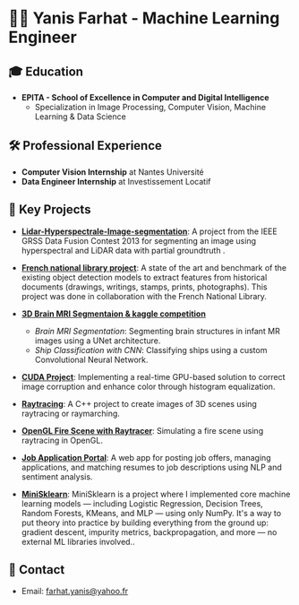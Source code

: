 👨‍💻 Yanis Farhat - Machine Learning Engineer
====================================================================

🎓 Education
------------

*   **EPITA - School of Excellence in Computer and Digital Intelligence**
    *   Specialization in Image Processing, Computer Vision, Machine Learning & Data Science

🛠️ Professional Experience
---------------------------
*   **Computer Vision Internship** at Nantes Université
*   **Data Engineer Internship** at Investissement Locatif

🚀 Key Projects
---------------

*   **[ Lidar-Hyperspectrale-Image-segmentation](https://github.com/Rickil/pixelClassifier_dataFusionContest)**: A project from the IEEE GRSS Data Fusion Contest 2013 for segmenting an image using hyperspectral and LiDAR data with partial groundtruth ​[](https://github.com/Rickil/pixelClassifier_dataFusionContest).
*   **[French national library project](https://github.com/Rickil/pfeeApp)**: A state of the art and benchmark of the existing object detection models to extract features from historical documents (drawings, writings, stamps, prints, photographs)​. This project was done in collaboration with the French National Library.
*   **[3D Brain MRI Segmentaion & kaggle competition](https://github.com/Rickil/keras_deep-learning)**
    
    *   _Brain MRI Segmentation_: Segmenting brain structures in infant MR images using a UNet architecture​[](https://github.com/Rickil/keras_deep-learning)​.
    *   _Ship Classification with CNN_: Classifying ships using a custom Convolutional Neural N​etwork[](https://github.com/Rickil/keras_deep-learning).
*   **[CUDA Project](https://github.com/Rickil/CUDA_project)**: Implementing a real-time GPU-based solution to correct image corruption and enhance color through histogram equalization​[](https://github.com/Rickil/CUDA_project)​.
    
*   **[Raytracing](https://github.com/Rickil/RayTracer)**: A C++ project to create images of 3D scenes using raytracing or raymarching​[](https://github.com/Rickil/RayTracer)​.
    
*   **[OpenGL Fire Scene with Raytracer](https://github.com/Rickil/POGL)**: Simulating a fire scene using raytracing in ​OpenGL[](https://github.com/Rickil/POGL).

*   **[Job Application Portal](https://github.com/Rickil/JobApplicationPortal)**: A web app for posting job offers, managing applications, and matching resumes to job descriptions using NLP and sentiment analysis[](https://github.com/Rickil/JobApplicationPortal).

* **[MiniSklearn](https://github.com/Rickil/MiniSklearn)**: MiniSklearn is a project where I implemented core machine learning models — including Logistic Regression, Decision Trees, Random Forests, KMeans, and MLP — using only NumPy. It's a way to put theory into practice by building everything from the ground up: gradient descent, impurity metrics, backpropagation, and more — no external ML libraries involved.[](https://github.com/Rickil/MiniSklearn).

📧 Contact
----------

*   Email: farhat.yanis@yahoo.fr
